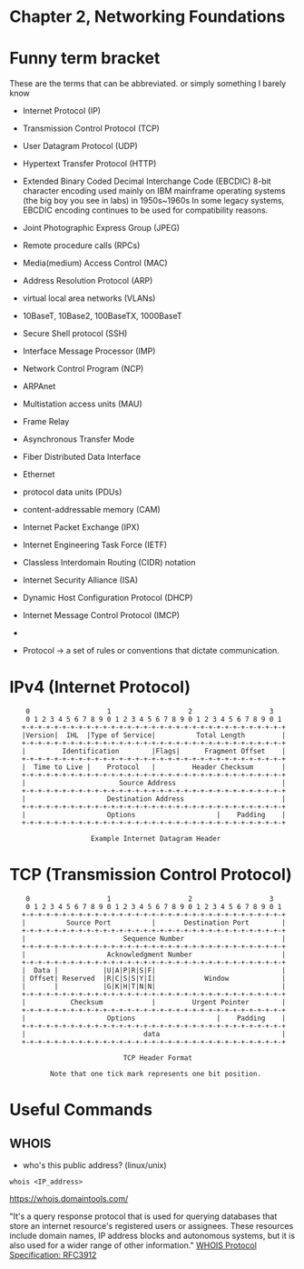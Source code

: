 # Chapter 2, Networking Foundations

# Funny term bracket
These are the terms that can be abbreviated.
or simply something I barely know

- Internet Protocol (IP)
- Transmission Control Protocol (TCP)
- User Datagram Protocol (UDP)
- Hypertext Transfer Protocol (HTTP)
- Extended Binary Coded Decimal Interchange Code (EBCDIC)
8-bit character encoding used mainly on IBM mainframe operating systems (the big boy you see in labs) in 1950s~1960s
In some legacy systems, EBCDIC encoding continues to be used for compatibility reasons.
- Joint Photographic Express Group (JPEG)
- Remote procedure calls (RPCs)
- Media(medium) Access Control (MAC)
- Address Resolution Protocol (ARP)
- virtual local area networks (VLANs)
- 10BaseT, 10Base2, 100BaseTX, 1000BaseT
- Secure Shell protocol (SSH)
- Interface Message Processor (IMP)
- Network Control Program (NCP)
- ARPAnet
- Multistation access units (MAU) 

- Frame Relay
- Asynchronous Transfer Mode
- Fiber Distributed Data Interface
- Ethernet
- protocol data units (PDUs)
- content-addressable memory (CAM)


- Internet Packet Exchange (IPX)
- Internet Engineering Task Force (IETF)
- Classless Interdomain Routing (CIDR) notation
- Internet Security Alliance (ISA)
- Dynamic Host Configuration Protocol (DHCP)
  
- Internet Message Control Protocol (IMCP)
- 


- Protocol -> a set of rules or conventions that dictate communication.

# IPv4 (Internet Protocol)
```
    0                   1                   2                   3
    0 1 2 3 4 5 6 7 8 9 0 1 2 3 4 5 6 7 8 9 0 1 2 3 4 5 6 7 8 9 0 1
   +-+-+-+-+-+-+-+-+-+-+-+-+-+-+-+-+-+-+-+-+-+-+-+-+-+-+-+-+-+-+-+-+
   |Version|  IHL  |Type of Service|          Total Length         |
   +-+-+-+-+-+-+-+-+-+-+-+-+-+-+-+-+-+-+-+-+-+-+-+-+-+-+-+-+-+-+-+-+
   |         Identification        |Flags|      Fragment Offset    |
   +-+-+-+-+-+-+-+-+-+-+-+-+-+-+-+-+-+-+-+-+-+-+-+-+-+-+-+-+-+-+-+-+
   |  Time to Live |    Protocol   |         Header Checksum       |
   +-+-+-+-+-+-+-+-+-+-+-+-+-+-+-+-+-+-+-+-+-+-+-+-+-+-+-+-+-+-+-+-+
   |                       Source Address                          |
   +-+-+-+-+-+-+-+-+-+-+-+-+-+-+-+-+-+-+-+-+-+-+-+-+-+-+-+-+-+-+-+-+
   |                    Destination Address                        |
   +-+-+-+-+-+-+-+-+-+-+-+-+-+-+-+-+-+-+-+-+-+-+-+-+-+-+-+-+-+-+-+-+
   |                    Options                    |    Padding    |
   +-+-+-+-+-+-+-+-+-+-+-+-+-+-+-+-+-+-+-+-+-+-+-+-+-+-+-+-+-+-+-+-+

                    Example Internet Datagram Header
```


# TCP (Transmission Control Protocol)
```
    0                   1                   2                   3   
    0 1 2 3 4 5 6 7 8 9 0 1 2 3 4 5 6 7 8 9 0 1 2 3 4 5 6 7 8 9 0 1 
   +-+-+-+-+-+-+-+-+-+-+-+-+-+-+-+-+-+-+-+-+-+-+-+-+-+-+-+-+-+-+-+-+
   |          Source Port          |       Destination Port        |
   +-+-+-+-+-+-+-+-+-+-+-+-+-+-+-+-+-+-+-+-+-+-+-+-+-+-+-+-+-+-+-+-+
   |                        Sequence Number                        |
   +-+-+-+-+-+-+-+-+-+-+-+-+-+-+-+-+-+-+-+-+-+-+-+-+-+-+-+-+-+-+-+-+
   |                    Acknowledgment Number                      |
   +-+-+-+-+-+-+-+-+-+-+-+-+-+-+-+-+-+-+-+-+-+-+-+-+-+-+-+-+-+-+-+-+
   |  Data |           |U|A|P|R|S|F|                               |
   | Offset| Reserved  |R|C|S|S|Y|I|            Window             |
   |       |           |G|K|H|T|N|N|                               |
   +-+-+-+-+-+-+-+-+-+-+-+-+-+-+-+-+-+-+-+-+-+-+-+-+-+-+-+-+-+-+-+-+
   |           Checksum            |         Urgent Pointer        |
   +-+-+-+-+-+-+-+-+-+-+-+-+-+-+-+-+-+-+-+-+-+-+-+-+-+-+-+-+-+-+-+-+
   |                    Options                    |    Padding    |
   +-+-+-+-+-+-+-+-+-+-+-+-+-+-+-+-+-+-+-+-+-+-+-+-+-+-+-+-+-+-+-+-+
   |                             data                              |
   +-+-+-+-+-+-+-+-+-+-+-+-+-+-+-+-+-+-+-+-+-+-+-+-+-+-+-+-+-+-+-+-+

                            TCP Header Format

          Note that one tick mark represents one bit position.
```


# Useful Commands

## WHOIS
- who's this public address? (linux/unix)
```
whois <IP_address>
```
https://whois.domaintools.com/

"It's a query response protocol that is used for querying databases that store an internet resource's registered users or assignees. These resources include domain names, IP address blocks and autonomous systems, but it is also used for a wider range of other information."
[WHOIS Protocol Specification: RFC3912](https://datatracker.ietf.org/doc/html/rfc3912)

